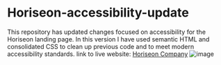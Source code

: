# Horiseon-accessibility-update
This repository has updated changes focused on accessibility for the Horiseon landing page. In this version I have used semantic HTML and consolidated CSS to clean up previous code and to meet modern accessibility standards.
link to live website: [Horiseon Company](https://landycodes.github.io/Horiseon-accessibility-update/)
![image](https://user-images.githubusercontent.com/103873915/182010038-971cce20-4099-4a05-8e82-260af92336e7.png)
